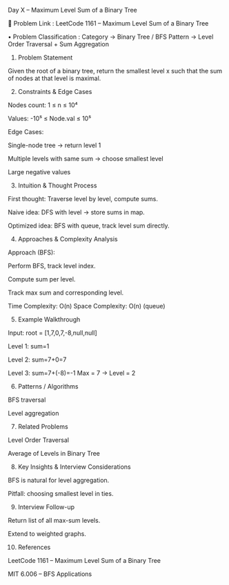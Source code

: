 Day X – Maximum Level Sum of a Binary Tree

🔗 Problem Link : LeetCode 1161 – Maximum Level Sum of a Binary Tree

• Problem Classification :
Category → Binary Tree / BFS
Pattern → Level Order Traversal + Sum Aggregation

1. Problem Statement

Given the root of a binary tree, return the smallest level x such that the sum of nodes at that level is maximal.

2. Constraints & Edge Cases

Nodes count: 1 ≤ n ≤ 10⁴

Values: -10⁵ ≤ Node.val ≤ 10⁵

Edge Cases:

Single-node tree → return level 1

Multiple levels with same sum → choose smallest level

Large negative values

3. Intuition & Thought Process

First thought: Traverse level by level, compute sums.

Naive idea: DFS with level → store sums in map.

Optimized idea: BFS with queue, track level sum directly.

4. Approaches & Complexity Analysis

Approach (BFS):

Perform BFS, track level index.

Compute sum per level.

Track max sum and corresponding level.

Time Complexity: O(n)
Space Complexity: O(n) (queue)

5. Example Walkthrough

Input: root = [1,7,0,7,-8,null,null]

Level 1: sum=1

Level 2: sum=7+0=7

Level 3: sum=7+(-8)=-1
Max = 7 → Level = 2

6. Patterns / Algorithms

BFS traversal

Level aggregation

7. Related Problems

Level Order Traversal

Average of Levels in Binary Tree

8. Key Insights & Interview Considerations

BFS is natural for level aggregation.

Pitfall: choosing smallest level in ties.

9. Interview Follow-up

Return list of all max-sum levels.

Extend to weighted graphs.

10. References

LeetCode 1161 – Maximum Level Sum of a Binary Tree

MIT 6.006 – BFS Applications